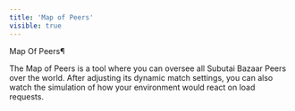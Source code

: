 ```yaml
---
title: 'Map of Peers'
visible: true
---
```


Map Of Peers¶

The Map of Peers is a tool where you can oversee all Subutai Bazaar Peers over the world. After adjusting its dynamic match settings, you can also watch the simulation of how your environment would react on load requests.

